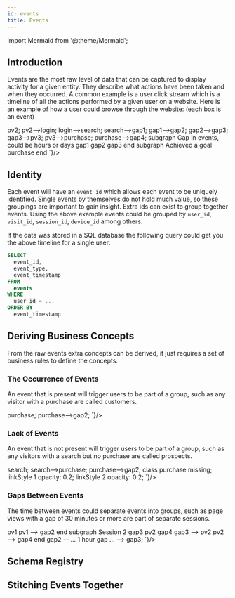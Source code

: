 ```yaml
---
id: events
title: Events
---
```


import Mermaid from '@theme/Mermaid';

## Introduction

Events are the most raw level of data that can be captured to display activity for a given entity. They describe what actions have been taken and when they occurred. A common example is a user click stream which is a timeline of all the actions performed by a given user on a website. Here is an example of how a user could browse through the website: (each box is an event)

<div>
<Mermaid chart={`
  graph TB;
    pv1([Page View]);
    pv2([Page View]);
    login([Login]);
    search([Search]);
    gap1([...]);
    gap2([...]);
    gap3([...]);
    pv3([Page View]);
    purchase([Purchase]);
    gap4([...]);
    pv1-->pv2;
    pv2-->login;
    login-->search;
    search-->gap1;
    gap1-->gap2;
    gap2-->gap3;
    gap3-->pv3;
    pv3-->purchase;
    purchase-->gap4;
    subgraph Gap in events, could be hours or days
      gap1
      gap2
      gap3
    end
    subgraph Achieved a goal
      purchase
    end
`}/>
</div>

## Identity

Each event will have an `event_id` which allows each event to be uniquely identified. Single events by themselves do not hold much value, so these groupings are important to gain insight. Extra ids can exist to group together events. Using the above example events could be grouped by `user_id`, `visit_id`, `session_id`, `device_id` among others.



If the data was stored in a SQL database the following query could get you the above timeline for a single user:

```sql
SELECT
  event_id,
  event_type,
  event_timestamp
FROM
  events
WHERE
  user_id = ...
ORDER BY
  event_timestamp
```

## Deriving Business Concepts

From the raw events extra concepts can be derived, it just requires a set of business rules to define the concepts.

### The Occurrence of Events

An event that is present will trigger users to be part of a group, such as any visitor with a purchase are called customers.

<div>
<Mermaid chart={`
  graph TB;
    gap1([...]);
    gap2([...]);
    purchase([Purchase]);
    gap1-->purchase;
    purchase-->gap2;
`}/>
</div>

### Lack of Events

An event that is not present will trigger users to be part of a group, such as any visitors with a search but no purchase are called prospects.

<div>
<Mermaid chart={`
  graph TB;
    classDef missing opacity: 0.2,text-decoration: line-through;
    gap1([...]);
    gap2([...]);
    search([Search]);
    purchase([Purchase]);
    gap1-->search;
    search-->purchase;
    purchase-->gap2;
    class purchase missing;
    linkStyle 1 opacity: 0.2;
    linkStyle 2 opacity: 0.2;
`}/>
</div>

### Gaps Between Events

The time between events could separate events into groups, such as page views with a gap of 30 minutes or more are part of separate sessions.

<div>
<Mermaid chart={`
  graph TB;
    gap1([...]);
    gap2([...]);
    gap3([...]);
    gap4([...]);
    pv1([Page View]);
    pv2([Page View]);
    subgraph Session 1
      gap1
      pv1
      gap2
      gap1 --> pv1
      pv1 --> gap2
    end
    subgraph Session 2
      gap3
      pv2
      gap4
      gap3 --> pv2
      pv2 --> gap4
    end
    gap2 -- ... 1 hour gap ... --> gap3;
`}/>

</div>

## Schema Registry


## Stitching Events Together

